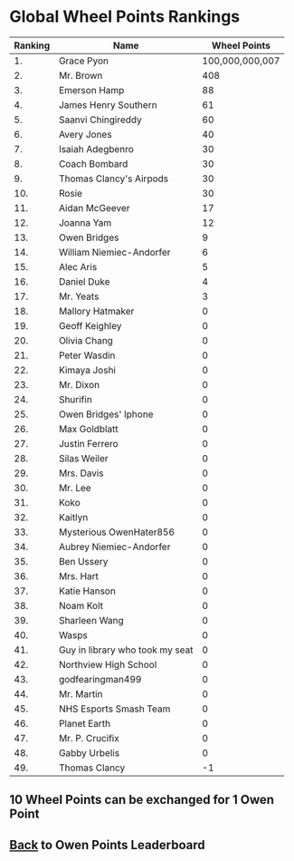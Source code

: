 # Global Wheel Points Rankings

|Ranking|Name|Wheel Points|
| ----------- | ----------- | ----------- |
|1.|Grace Pyon|100,000,000,007|
|2.|Mr. Brown|408|
|3.|Emerson Hamp|88|
|4.|James Henry Southern|61|
|5.|Saanvi Chingireddy|60|
|6.|Avery Jones|40|
|7.|Isaiah Adegbenro|30|
|8.|Coach Bombard|30|
|9.|Thomas Clancy's Airpods|30|
|10.|Rosie|30|
|11.|Aidan McGeever|17|
|12.|Joanna Yam|12|
|13.|Owen Bridges|9|
|14.|William Niemiec-Andorfer|6|
|15.|Alec Aris|5|
|16.|Daniel Duke|4|
|17.|Mr. Yeats|3|
|18.|Mallory Hatmaker|0|
|19.|Geoff Keighley|0|
|20.|Olivia Chang|0|
|21.|Peter Wasdin|0|
|22.|Kimaya Joshi|0|
|23.|Mr. Dixon|0|
|24.|Shurifin|0|
|25.|Owen Bridges' Iphone|0|
|26.|Max Goldblatt|0|
|27.|Justin Ferrero|0|
|28.|Silas Weiler|0|
|29.|Mrs. Davis|0|
|30.|Mr. Lee|0|
|31.|Koko|0|
|32.|Kaitlyn|0|
|33.|Mysterious OwenHater856|0|
|34.|Aubrey Niemiec-Andorfer|0|
|35.|Ben Ussery|0|
|36.|Mrs. Hart|0|
|37.|Katie Hanson|0|
|38.|Noam Kolt|0|
|39.|Sharleen Wang|0|
|40.|Wasps|0|
|41.|Guy in library who took my seat|0|
|42.|Northview High School|0|
|43.|godfearingman499|0|
|44.|Mr. Martin|0|
|45.|NHS Esports Smash Team|0|
|46.|Planet Earth|0|
|47.|Mr. P. Crucifix|0|
|48.|Gabby Urbelis|0|
|49.|Thomas Clancy|-1|

## 10 Wheel Points can be exchanged for 1 Owen Point

## [Back](../) to Owen Points Leaderboard